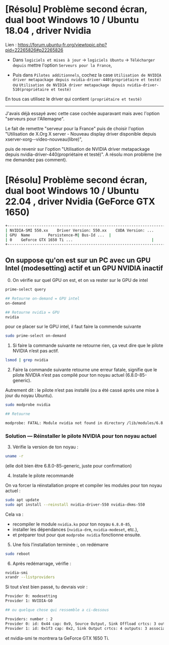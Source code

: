 # [Résolu] Problème second écran, dual boot Windows 10 / Ubuntu 18.04 , driver Nvidia

Lien : https://forum.ubuntu-fr.org/viewtopic.php?pid=22265826#p22265826



- Dans `logiciels et mises à jour` -> `logiciels Ubuntu` -> `Télécharger depuis` mettre l'option `Serveurs pour la France`, 

- Puis dans `Pilotes additionnels`, cochez la case `Utilisation de NVIDIA driver metapackage depuis nvidia-driver-440(propriétaire et testé)` ou `Utilisation de NVIDIA driver metapackage depuis nvidia-driver-510(propriétaire et testé)`

En tous cas utilisez le driver qui contient `(propriétaire et testé)`

---------------------------------------------------------------------------------------

J'avais déjà essayé avec cette case cochée auparavant mais avec l'option "serveurs pour l'Allemagne". 

Le fait de remettre "serveur pour la France" puis de choisir l'option "Utilisation de X.Org X server - Nouveau display driver disponible depuis xserver-xorg--video-nouveau(libre)", 

puis de revenir sur l'option "Utilisation de NVIDIA driver metapackage depuis nvidia-driver-440(propriétaire et testé)". A résolu mon problème (ne me demandez pas comment).

# [Résolu] Problème second écran, dual boot Windows 10 / Ubuntu 22.04 , driver Nvidia (GeForce GTX 1650)

```bash
+-----------------------------------------------------------------------------+
| NVIDIA-SMI 550.xx    Driver Version: 550.xx    CUDA Version: ...            |
| GPU  Name        Persistence-M| Bus-Id ...  |
| 0    GeForce GTX 1650 Ti ...                                   |
+-----------------------------------------------------------------------------+
```

## On suppose qu'on est sur un PC avec un GPU Intel (modesetting) actif et un GPU NVIDIA inactif

0. On vérifie sur quel GPU on est, et on va rester sur le GPU de intel

```bash
prime-select query

## Retourne on-demand = GPU intel
on-demand 

## Retourne nvidia = GPU 
nvidia
```

pour ce placer sur le GPU intel, il faut faire la commende suivante
```bash
sudo prime-select on-demand
```

1. Si faire la commande suivante ne retourne rien, ça veut dire que le pilote NVIDIA n’est pas actif.

```bash
lsmod | grep nvidia
```

2. Faire la commande suivante retourne une erreur fatale, signifie que le pilote NVIDIA n’est pas compilé pour ton noyau actuel (6.8.0-85-generic).

Autrement dit : le pilote n’est pas installé (ou a été cassé après une mise à jour du noyau Ubuntu).

```bash
sudo modprobe nvidia

## Retourne

modprobe: FATAL: Module nvidia not found in directory /lib/modules/6.8.0-85-generic
```

### Solution — Réinstaller le pilote NVIDIA pour ton noyau actuel

3. Vérifie la version de ton noyau :

```bash
uname -r
```

(elle doit bien être 6.8.0-85-generic, juste pour confirmation)

4. Installe le pilote recommandé

On va forcer la réinstallation propre et compiler les modules pour ton noyau actuel :

```bash
sudo apt update
sudo apt install --reinstall nvidia-driver-550 nvidia-dkms-550
```

Cela va :

- recompiler le module `nvidia.ko` pour ton noyau `6.8.0-85`,
- installer les dépendances (`nvidia-drm`, `nvidia-modeset`, etc.),
- et préparer tout pour que `modprobe nvidia` fonctionne ensuite.

5. Une fois l’installation terminée :, on redémarre

```bash
sudo reboot
```

6. Après redémarrage, vérifie :

```bash
nvidia-smi
xrandr --listproviders
```

Si tout s’est bien passé, tu devrais voir :

```bash
Provider 0: modesetting
Provider 1: NVIDIA-G0

## ou quelque chose qui ressemble a ci-dessous

Providers: number : 2
Provider 0: id: 0x44 cap: 0x9, Source Output, Sink Offload crtcs: 3 outputs: 3 associated providers: 1 name:modesetting
Provider 1: id: 0x1f3 cap: 0x2, Sink Output crtcs: 4 outputs: 3 associated providers: 1 name:NVIDIA-G0
```

et nvidia-smi te montrera ta GeForce GTX 1650 Ti.